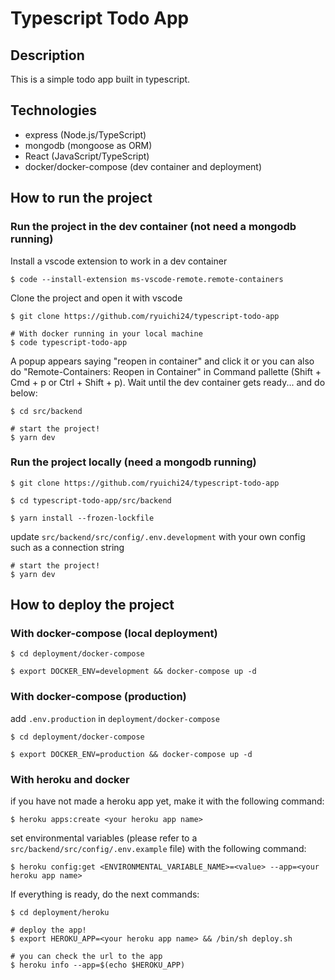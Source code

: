 # Typescript Todo App

## Description

This is a simple todo app built in typescript.

## Technologies

- express (Node.js/TypeScript)
- mongodb (mongoose as ORM)
- React (JavaScript/TypeScript)
- docker/docker-compose (dev container and deployment)

## How to run the project

### Run the project in the dev container (not need a mongodb running)
Install a vscode extension to work in a dev container

```
$ code --install-extension ms-vscode-remote.remote-containers
```
Clone the project and open it with vscode
```
$ git clone https://github.com/ryuichi24/typescript-todo-app

# With docker running in your local machine
$ code typescript-todo-app
```

A popup appears saying "reopen in container" and click it
or you can also do "Remote-Containers: Reopen in Container"
in Command pallette (Shift + Cmd + p or Ctrl + Shift + p).
Wait until the dev container gets ready... and do below:



```
$ cd src/backend

# start the project!
$ yarn dev
```

### Run the project locally (need a mongodb running)

```
$ git clone https://github.com/ryuichi24/typescript-todo-app

$ cd typescript-todo-app/src/backend

$ yarn install --frozen-lockfile
```
update `src/backend/src/config/.env.development` with your own config such as a connection string

```
# start the project!
$ yarn dev
```


## How to deploy the project

### With docker-compose (local deployment)
```
$ cd deployment/docker-compose

$ export DOCKER_ENV=development && docker-compose up -d
```

### With docker-compose (production)
add `.env.production` in `deployment/docker-compose`
```
$ cd deployment/docker-compose

$ export DOCKER_ENV=production && docker-compose up -d
```

### With heroku and docker
if you have not made a heroku app yet, make it with the following command:
```
$ heroku apps:create <your heroku app name>
```
set environmental variables (please refer to a `src/backend/src/config/.env.example` file) with the following command:

```
$ heroku config:get <ENVIRONMENTAL_VARIABLE_NAME>=<value> --app=<your heroku app name>
```
If everything is ready, do the next commands:

```
$ cd deployment/heroku

# deploy the app!
$ export HEROKU_APP=<your heroku app name> && /bin/sh deploy.sh

# you can check the url to the app
$ heroku info --app=$(echo $HEROKU_APP)
```